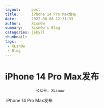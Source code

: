 ```yaml
---
layout:     post
title:      iPhone 14 Pro Max发布
date:       2022-08-08 12:31:33
author:     XLsn0w
summary:    XLsn0w's Blog
categories: jekyll
thumbnail:  
tags:
 - XLsn0w
 - Blog
---
```


# iPhone 14 Pro Max发布
``` 
              公众号: XLsnow
``` 

![]()
iPhone 14 Pro Max发布


[1]: https://xlsn0w.github.io
